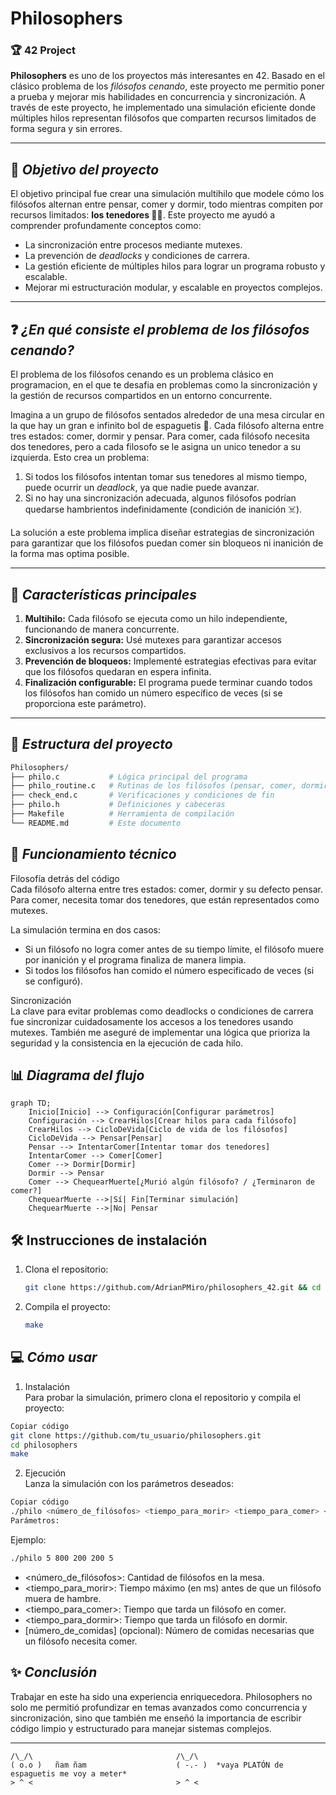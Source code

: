# Philosophers  

### 🏆 **42 Project**  

**Philosophers** es uno de los proyectos más interesantes en 42. Basado en el clásico problema de los *filósofos cenando*, este proyecto me permitio poner a prueba y mejorar mis habilidades en concurrencia y sincronización. A través de este proyecto, he implementado una simulación eficiente donde múltiples hilos representan filósofos que comparten recursos limitados de forma segura y sin errores.

---

## 🎯 *Objetivo del proyecto*
El objetivo principal fue crear una simulación multihilo que modele cómo los filósofos alternan entre pensar, comer y dormir, todo mientras compiten por recursos limitados: **los tenedores 🍴😨**. Este proyecto me ayudó a comprender profundamente conceptos como:
- La sincronización entre procesos mediante mutexes.
- La prevención de *deadlocks* y condiciones de carrera.
- La gestión eficiente de múltiples hilos para lograr un programa robusto y escalable.
- Mejorar mi estructuración modular, y escalable en proyectos complejos. 

---

## ❓ *¿En qué consiste el problema de los filósofos cenando?*

El problema de los filósofos cenando es un problema clásico en programacion, en el que te desafia en problemas como la sincronización y la gestión de recursos compartidos en un entorno concurrente.  

Imagina a un grupo de filósofos sentados alrededor de una mesa circular en la que hay un gran e infinito bol de espaguetis 🍝. Cada filósofo alterna entre tres estados: comer, dormir y pensar. Para comer, cada filósofo necesita dos tenedores, pero a cada filosofo se le asigna un unico tenedor a su izquierda. Esto crea un problema:  
1. Si todos los filósofos intentan tomar sus tenedores al mismo tiempo, puede ocurrir un *deadlock*, ya que nadie puede avanzar.  
2. Si no hay una sincronización adecuada, algunos filósofos podrían quedarse hambrientos indefinidamente (condición de inanición ☠️). 

La solución a este problema implica diseñar estrategias de sincronización para garantizar que los filósofos puedan comer sin bloqueos ni inanición de la forma mas optima posible.

---

## 🚀 *Características principales*  
1. **Multihilo:** Cada filósofo se ejecuta como un hilo independiente, funcionando de manera concurrente.
2. **Sincronización segura:** Usé mutexes para garantizar accesos exclusivos a los recursos compartidos.
3. **Prevención de bloqueos:** Implementé estrategias efectivas para evitar que los filósofos quedaran en espera infinita.
4. **Finalización configurable:** El programa puede terminar cuando todos los filósofos han comido un número específico de veces (si se proporciona este parámetro).

---

## 📁 *Estructura del proyecto*  
```bash
Philosophers/
├── philo.c           # Lógica principal del programa
├── philo_routine.c   # Rutinas de los filósofos (pensar, comer, dormir)
├── check_end.c       # Verificaciones y condiciones de fin
├── philo.h           # Definiciones y cabeceras
├── Makefile          # Herramienta de compilación
└── README.md         # Este documento
```

## 📖 *Funcionamiento técnico*  
Filosofía detrás del código  
Cada filósofo alterna entre tres estados: comer, dormir y su defecto pensar.
Para comer, necesita tomar dos tenedores, que están representados como mutexes.

La simulación termina en dos casos:
- Si un filósofo no logra comer antes de su tiempo límite, el filósofo muere por inanición y el programa finaliza de manera limpia.
- Si todos los filósofos han comido el número especificado de veces (si se configuró).

Sincronización  
La clave para evitar problemas como deadlocks o condiciones de carrera fue sincronizar cuidadosamente los accesos a los tenedores usando mutexes. También me aseguré de implementar una lógica que prioriza la seguridad y la consistencia en la ejecución de cada hilo.

## 📊 *Diagrama del flujo*
```mermaid
graph TD;
    Inicio[Inicio] --> Configuración[Configurar parámetros]
    Configuración --> CrearHilos[Crear hilos para cada filósofo]
    CrearHilos --> CicloDeVida[Ciclo de vida de los filósofos]
    CicloDeVida --> Pensar[Pensar]
    Pensar --> IntentarComer[Intentar tomar dos tenedores]
    IntentarComer --> Comer[Comer]
    Comer --> Dormir[Dormir]
    Dormir --> Pensar
    Comer --> ChequearMuerte[¿Murió algún filósofo? / ¿Terminaron de comer?]
    ChequearMuerte -->|Sí| Fin[Terminar simulación]
    ChequearMuerte -->|No| Pensar
```

## 🛠️ **Instrucciones de instalación**

1. Clona el repositorio:
   ```bash
   git clone https://github.com/AdrianPMiro/philosophers_42.git && cd philosophers_42
   ```

2. Compila el proyecto:

   ```bash
   make
   ```

## 💻 *Cómo usar*  
1. Instalación  
Para probar la simulación, primero clona el repositorio y compila el proyecto:
```bash
Copiar código
git clone https://github.com/tu_usuario/philosophers.git  
cd philosophers  
make
```

2. Ejecución  
Lanza la simulación con los parámetros deseados:  
```bash
Copiar código
./philo <número_de_filósofos> <tiempo_para_morir> <tiempo_para_comer> <tiempo_para_dormir> [número_de_comidas]
Parámetros:
```
Ejemplo: 
```bash
./philo 5 800 200 200 5
```

- <número_de_filósofos>: Cantidad de filósofos en la mesa.
- <tiempo_para_morir>: Tiempo máximo (en ms) antes de que un filósofo muera de hambre.
- <tiempo_para_comer>: Tiempo que tarda un filósofo en comer.
- <tiempo_para_dormir>: Tiempo que tarda un filósofo en dormir.
- [número_de_comidas] (opcional): Número de comidas necesarias que un filósofo necesita comer.


## ✨ *Conclusión*  
Trabajar en este ha sido una experiencia enriquecedora. Philosophers no solo me permitió profundizar en temas avanzados como concurrencia y sincronización, sino que también me enseñó la importancia de escribir código limpio y estructurado para manejar sistemas complejos. 

---

   ```
 /\_/\                                /\_/\  
( o.o )   ñam ñam                    ( -.- )  *vaya PLATÓN de espaguetis me voy a meter*  
 > ^ <                                > ^ <

```
